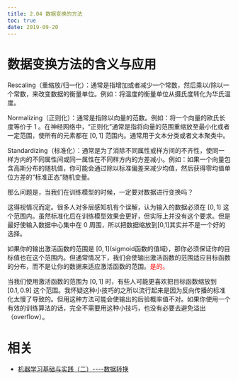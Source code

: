 ```yaml
---
title: 2.04 数据变换的方法
toc: true
date: 2019-09-20
---
```



# 数据变换方法的含义与应用


Rescaling（重缩放/归一化）：通常是指增加或者减少一个常数，然后乘以/除以一个常数，来改变数据的衡量单位。例如：将温度的衡量单位从摄氏度转化为华氏温度。

Normalizing（正则化）：通常是指除以向量的范数。例如：将一个向量的欧氏长度等价于 1 。在神经网络中，“正则化”通常是指将向量的范围重缩放至最小化或者一定范围，使所有的元素都在 $[0,1]$ 范围内。通常用于文本分类或者文本聚类中。

Standardizing（标准化）：通常是为了消除不同属性或样方间的不齐性，使同一样方内的不同属性间或同一属性在不同样方内的方差减小。例如：如果一个向量包含高斯分布的随机值，你可能会通过除以标准偏差来减少均值，然后获得零均值单位方差的“标准正态”随机变量。

那么问题是，当我们在训练模型的时候，一定要对数据进行变换吗？

这得视情况而定。很多人对多层感知机有个误解，认为输入的数据必须在 $[0,1]$ 这个范围内。虽然标准化后在训练模型效果会更好，但实际上并没有这个要求。但是最好使输入数据中心集中在 0 周围，所以把数据缩放到[0,1]其实并不是一个好的选择。

如果你的输出激活函数的范围是 $[0,1]$(sigmoid函数的值域)，那你必须保证你的目标值也在这个范围内。但通常情况下，我们会使输出激活函数的范围适应目标函数的分布，而不是让你的数据来适应激活函数的范围。<span style="color:red;">是的。</span>

当我们使用激活函数的范围为 $[0,1]$ 时，有些人可能更喜欢把目标函数缩放到 $[0.1,0.9]$ 这个范围。我怀疑这种小技巧的之所以流行起来是因为反向传播的标准化太慢了导致的。但用这种方法可能会使输出的后验概率值不对。如果你使用一个有效的训练算法的话，完全不需要用这种小技巧，也没有必要去避免溢出（overflow）。



# 相关

- [机器学习基础与实践（二）----数据转换](https://www.cnblogs.com/charlotte77/p/5622325.html)
